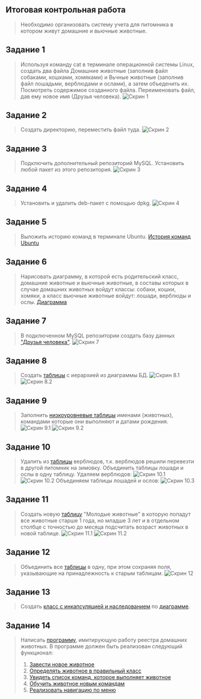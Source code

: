 ## Итоговая контрольная работа
   > Необходимо организовать систему учета для питомника в котором живут домашние и вьючные животные.

## Задание 1
   > Используя команду cat в терминале операционной системы Linux, создать два файла Домашние животные (заполнив файл собаками, кошками, хомяками) и Вьчные животные (заполнив файл лошадьми, верблюдами и ослами), а затем объеденить их. Посмотреть содержимое созданного файла. Переименовать файл, дав ему новое имя (Друзья человека).
   > ![Скрин 1](https://github.com/OlegShuliak/ShuliakOleg_FinalControlWork/raw/main/ScreenShots/Task1.png)

## Задание 2
   > Создать директорию, переместить файл туда.
   > ![Скрин 2](https://github.com/OlegShuliak/ShuliakOleg_FinalControlWork/raw/main/ScreenShots/Task2.png)

## Задание 3
   > Подключить дополнительный репозиторий MySQL. Установить любой пакет из этого репозитория.
   > ![Скрин 3](https://github.com/OlegShuliak/ShuliakOleg_FinalControlWork/raw/main/ScreenShots/Task3.png)

## Задание 4
   > Установить и удалить deb-пакет с помощью dpkg.
   > ![Скрин 4](https://github.com/OlegShuliak/ShuliakOleg_FinalControlWork/raw/main/ScreenShots/Task4.png)

## Задание 5 
> Выложить историю команд в терминале Ubuntu.
> [История команд Ubuntu](https://github.com/OlegShuliak/ShuliakOleg_FinalControlWork/raw/main/HistoryUbuntu.md)

## Задание 6
   > Нарисовать диаграмму, в которой есть родительский класс, домашние животные и вьючные животные, в составы которых в случае домашних животных войдут классы: собаки, кошки, хомяки, а класс вьючные животные войдут: лошади, верблюды и ослы.
   > [Диаграмма](https://app.diagrams.net/?libs=general;uml#G13NNZ9r5TgsWndU_mt_ru2zwfHt-ol6I4)
   
## Задание 7
   > В подключенном MySQL репозитории создать базу данных ["Друзья человека"](https://github.com/OlegShuliak/ShuliakOleg_FinalControlWork/raw/main/HumanFriendsBase.sql).
   > ![Скрин 7](https://github.com/OlegShuliak/ShuliakOleg_FinalControlWork/raw/main/ScreenShots/Task7.png)
   
## Задание 8
   > Создать [таблицы](https://github.com/OlegShuliak/ShuliakOleg_FinalControlWork/raw/main/HumanFriendsBase.sql) с иерархией из диаграммы БД.
   > ![Скрин 8.1](https://github.com/OlegShuliak/ShuliakOleg_FinalControlWork/raw/main/ScreenShots/Task8.1.png)
   > ![Скрин 8.2](https://github.com/OlegShuliak/ShuliakOleg_FinalControlWork/raw/main/ScreenShots/Task8.2.png)

## Задание 9
   > Заполнить [низкоуровневые таблицы](https://github.com/OlegShuliak/ShuliakOleg_FinalControlWork/raw/main/HumanFriendsBase.sql) именами (животных), командами которые они выполняют и датами рождения.
   > ![Скрин 9.1](https://github.com/OlegShuliak/ShuliakOleg_FinalControlWork/raw/main/ScreenShots/Task9.1.png)
   > ![Скрин 9.2](https://github.com/OlegShuliak/ShuliakOleg_FinalControlWork/raw/main/ScreenShots/Task9.2.png) 

## Задание 10
   > Удалить из [таблицы](https://github.com/OlegShuliak/ShuliakOleg_FinalControlWork/raw/main/HumanFriendsBase.sql) верблюдов, т.к. верблюдов решили перевезти в другой питомник на зимовку. Объединить таблицы лошади и ослы в одну таблицу.
   > Удаляем верблюдов:
   > ![Скрин 10.1](https://github.com/OlegShuliak/ShuliakOleg_FinalControlWork/raw/main/ScreenShots/Task10.1.png) ![Скрин 10.2](https://github.com/OlegShuliak/ShuliakOleg_FinalControlWork/raw/main/ScreenShots/Task10.2.png)
   > Объединяем таблицы лошадей и ослов:
   > ![Скрин 10.3](https://github.com/OlegShuliak/ShuliakOleg_FinalControlWork/raw/main/ScreenShots/Task10.3.png)

## Задание 11
   > Создать новую [таблицу](https://github.com/OlegShuliak/ShuliakOleg_FinalControlWork/raw/main/HumanFriendsBase.sql) "Молодые животные" в которую  попадут все животные старше 1 года, но младше 3 лет и в отдельном столбце с точностью до месяца подсчитать возраст животных в новой таблице.
   > ![Скрин 11.1](https://github.com/OlegShuliak/ShuliakOleg_FinalControlWork/raw/main/ScreenShots/Task11.1.png)
   > ![Скрин 11.2](https://github.com/OlegShuliak/ShuliakOleg_FinalControlWork/raw/main/ScreenShots/Task11.2.png)

## Задание 12
   > Объединить все [таблицы](https://github.com/OlegShuliak/ShuliakOleg_FinalControlWork/raw/main/HumanFriendsBase.sql) в одну, при этом сохраняя поля, указывающие на принадлежность к старым таблицам.
   > ![Скрин 12](https://github.com/OlegShuliak/ShuliakOleg_FinalControlWork/raw/main/ScreenShots/Task12.png)

## Задание 13
   > Создать [класс с инкапсуляцией и наследованием](https://github.com/OlegShuliak/ShuliakOleg_FinalControlWork/raw/main/src/model) по [диаграмме](https://app.diagrams.net/?libs=general;uml#G13NNZ9r5TgsWndU_mt_ru2zwfHt-ol6I4).
   
## Задание 14
   > Написать [программу](https://github.com/OlegShuliak/ShuliakOleg_FinalControlWork/raw/main/src/Program.java), имитирующую работу реестра домашних животных.
   > В программе должен быть реализован следующий функционал:
   > 1. [Завести новое животное](https://github.com/OlegShuliak/ShuliakOleg_FinalControlWork/raw/main/src/serviсe/AddAnimal.java)
   > 2. [Определять животное в правильный класс](https://github.com/OlegShuliak/ShuliakOleg_FinalControlWork/raw/main/src/constructor/AnimalConstructor.java)
   > 3. [Увидеть список команд, которое выполняет животное](https://github.com/OlegShuliak/ShuliakOleg_FinalControlWork/raw/main/src/service/AnimalEditor.java)
   > 4. [Обучить животное новым командам](https://github.com/OlegShuliak/ShuliakOleg_FinalControlWork/raw/main/src/service/AnimalEditor.java)
   > 5. [Реализовать навигацию по меню](https://github.com/OlegShuliak/ShuliakOleg_FinalControlWork/raw/main/src/Program.java)



